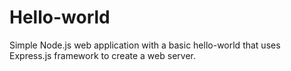 # Hello-world
Simple Node.js web application with a basic hello-world that uses Express.js framework to create a web server.
